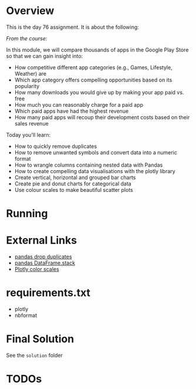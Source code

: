# Overview

This is the day 76 assignment. It is about the following:


_From the course:_

In this module, we will compare thousands of apps in the Google Play Store so that we can gain insight into:

- How competitive different app categories (e.g., Games, Lifestyle, Weather) are
- Which app category offers compelling opportunities based on its popularity
- How many downloads you would give up by making your app paid vs. free
- How much you can reasonably charge for a paid app
- Which paid apps have had the highest revenue
- How many paid apps will recoup their development costs based on their sales revenue

Today you'll learn:

- How to quickly remove duplicates
- How to remove unwanted symbols and convert data into a numeric format
- How to wrangle columns containing nested data with Pandas
- How to create compelling data visualisations with the plotly library
- Create vertical, horizontal and grouped bar charts
- Create pie and donut charts for categorical data
- Use colour scales to make beautiful scatter plots

# Running


# External Links

- [pandas drop duplicates](https://pandas.pydata.org/pandas-docs/stable/reference/api/pandas.DataFrame.drop_duplicates.html)
- [pandas DataFrame.stack](https://pandas.pydata.org/pandas-docs/stable/reference/api/pandas.DataFrame.stack.html)
- [Plotly color scales](https://plotly.com/python/builtin-colorscales/)

# requirements.txt

- plotly
- nbformat

# Final Solution

See the `solution` folder

# TODOs

